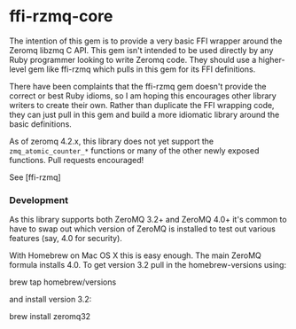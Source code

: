 ffi-rzmq-core
=============

The intention of this gem is to provide a very basic FFI wrapper around the Zeromq libzmq C API.
This gem isn't intended to be used directly by any Ruby programmer looking to write Zeromq code.
They should use a higher-level gem like ffi-rzmq which pulls in this gem for its FFI definitions.

There have been complaints that the ffi-rzmq gem doesn't provide the correct or best Ruby idioms, so I am
hoping this encourages other library writers to create their own. Rather than duplicate the FFI
wrapping code, they can just pull in this gem and build a more idiomatic library around the
basic definitions.

As of zeromq 4.2.x, this library does not yet support the `zmq_atomic_counter_*` functions or many
of the other newly exposed functions. Pull requests encouraged!

See [ffi-rzmq]

### Development

As this library supports both ZeroMQ 3.2+ and ZeroMQ 4.0+ it's common to have to swap out
which version of ZeroMQ is installed to test out various features (say, 4.0 for security).

With Homebrew on Mac OS X this is easy enough. The main ZeroMQ formula installs 4.0. To get
version 3.2 pull in the homebrew-versions using:

  brew tap homebrew/versions

and install version 3.2:

  brew install zeromq32
